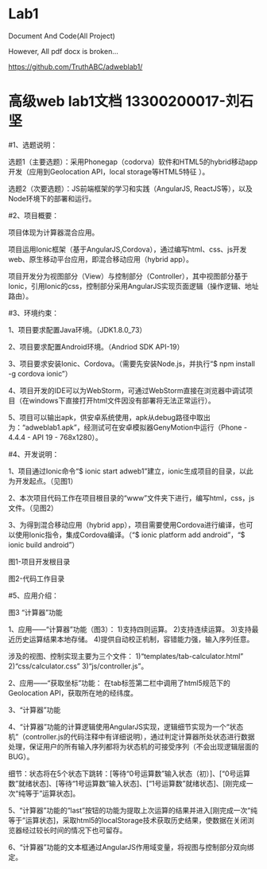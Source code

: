 # Lab1

Document And Code(All Project)

However, All pdf docx is broken...

https://github.com/TruthABC/adweblab1/




# 高级web lab1文档 13300200017-刘石坚

#1、选题说明：

选题1（主要选题）：采用Phonegap（codorva）软件和HTML5的hybrid移动app开发（应用到Geolocation API，local storage等HTML5特征 ）。

选题2（次要选题）：JS前端框架的学习和实践（AngularJS, ReactJS等），以及Node环境下的部署和运行。

#2、项目概要：

项目体现为计算器混合应用。

项目运用Ionic框架（基于AngularJS,Cordova），通过编写html、css、js开发web、原生移动平台应用，即混合移动应用（hybrid app）。

项目开发分为视图部分（View）与控制部分（Controller），其中视图部分基于Ionic，引用Ionic的css，控制部分采用AngularJS实现页面逻辑（操作逻辑、地址路由）。

#3、环境约束：

1、项目要求配置Java环境。（JDK1.8.0_73）

2、项目要求配置Android环境。（Andriod SDK API-19）

3、项目要求安装Ionic、Cordova。（需要先安装Node.js，并执行“$ npm install -g cordova ionic”）

4、项目开发的IDE可以为WebStorm，可通过WebStorm直接在浏览器中调试项目（在windows下直接打开html文件因没有部署将无法正常运行）。

5、项目可以输出apk，供安卓系统使用，apk从debug路径中取出为：“adweblab1.apk”，经测试可在安卓模拟器GenyMotion中运行（Phone - 4.4.4 - API 19 - 768x1280）。

#4、开发说明：

1、项目通过Ionic命令“$ ionic start adweb1”建立，ionic生成项目的目录，以此为开发起点。（见图1）

2、本次项目代码工作在项目根目录的“www”文件夹下进行，编写html，css，js文件。（见图2）

3、为得到混合移动应用（hybrid app），项目需要使用Cordova进行编译，也可以使用Ionic指令，集成Cordova编译。（“$ ionic platform add android”，“$ ionic build android”）


















图1-项目开发根目录
















图2-代码工作目录

#5、应用介绍：

























图3 “计算器”功能

1、应用——“计算器”功能（图3）：
1)支持四则运算。
2)支持连续运算。
3)支持最近历史运算结果本地存储。
4)提供自动校正机制，容错能力强，输入序列任意。

涉及的视图、控制实现主要为三个文件：
1)“templates/tab-calculator.html”
2)“css/calculator.css”
3)“js/controller.js”。

2、应用——“获取坐标”功能：
在tab标签第二栏中调用了html5规范下的Geolocation API，获取所在地的经纬度。

3、“计算器”功能

4、“计算器”功能的计算逻辑使用AngularJS实现，逻辑细节实现为一个“状态机”（controller.js的代码注释中有详细说明），通过判定计算器所处状态进行数据处理，保证用户的所有输入序列都将为状态机的可接受序列（不会出现逻辑层面的BUG）。

细节：状态将在5个状态下跳转：[等待“0号运算数”输入状态（初）]、[“0号运算数”就绪状态]、[等待“1号运算数”输入状态]、[“1号运算数”就绪状态]、[刚完成一次“纯等于”运算状态]。

5、“计算器”功能的“last”按钮的功能为提取上次运算的结果并进入[刚完成一次“纯等于”运算状态]，采取html5的localStorage技术获取历史结果，使数据在关闭浏览器经过较长时间的情况下也可留存。

6、“计算器”功能的文本框通过AngularJS作用域变量，将视图与控制部分双向绑定。

